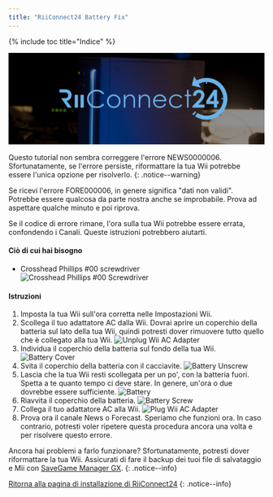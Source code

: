 ```yaml
---
title: "RiiConnect24 Battery Fix"
---
```


{% include toc title="Indice" %}

![RiiConnect24 Logo](/images/WiiRC24Logo.jpg)

Questo tutorial non sembra correggere l'errore NEWS0000006. Sfortunatamente, se l'errore persiste, riformattare la tua Wii potrebbe essere l'unica opzione per risolverlo.
{: .notice--warning}

Se ricevi l'errore FORE000006, in genere significa "dati non validi". Potrebbe essere qualcosa da parte nostra anche se improbabile. Prova ad aspettare qualche minuto e poi riprova.

Se il codice di errore rimane, l'ora sulla tua Wii potrebbe essere errata, confondendo i Canali. Queste istruzioni potrebbero aiutarti.
#### Ciò di cui hai bisogno

* Crosshead Phillips #00 screwdriver
![Crosshead Phillips #00 Screwdriver](/images/RiiConnect24/clock/screwdriver.jpg)

#### Istruzioni

1. Imposta la tua Wii sull'ora corretta nelle Impostazioni Wii.
1. Scollega il tuo adattatore AC dalla Wii. Dovrai aprire un coperchio della batteria sul lato della tua Wii, quindi potresti dover rimuovere tutto quello che è collegato alla tua Wii.
![Unplug Wii AC Adapter](/images/RiiConnect24/clock/unplug.jpg)
1. Individua il coperchio della batteria sul fondo della tua Wii.
![Battery Cover](/images/RiiConnect24/clock/batterycover.jpg)
1. Svita il coperchio della batteria con il cacciavite.
![Battery Unscrew](http://i.imgur.com/VRRAiSk.gif)
1. Lascia che la tua Wii resti scollegata per un po', con la batteria fuori. Spetta a te quanto tempo ci deve stare. In genere, un'ora o due dovrebbe essere sufficiente.
![Battery](/images/RiiConnect24/clock/battery.jpg)
1. Riavvita il coperchio della batteria.
![Battery Screw](http://i.imgur.com/8MEy5Jo.gif)
1. Collega il tuo adattatore AC alla Wii.
![Plug Wii AC Adapter](/images/RiiConnect24/clock/plug.jpg)
1. Prova ora il canale News o Forecast. Speriamo che funzioni ora. In caso contrario, potresti voler ripetere questa procedura ancora una volta e per risolvere questo errore.

Ancora hai problemi a farlo funzionare? Sfortunatamente, potresti dover riformattare la tua Wii. Assicurati di fare il backup dei tuoi file di salvataggio e Mii con [SaveGame Manager GX](https://sourceforge.net/projects/savegame-manager-gx/files/HBC_SetUp_R127.zip/download).
{: .notice--info}

[Ritorna alla pagina di installazione di RiiConnect24](riiconnect24)
{: .notice--info}

